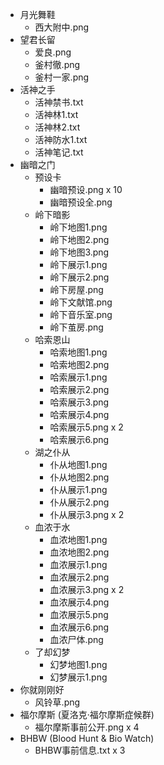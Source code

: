 - 月光舞鞋
    - 西大附中.png
- 望君长留
    - 爱良.png
    - 釜村徹.png
    - 釜村一家.png
- 活神之手
    - 活神禁书.txt
    - 活神林1.txt
    - 活神林2.txt
    - 活神防水1.txt
    - 活神笔记.txt
- 幽暗之门
    - 预设卡
        - 幽暗预设.png x 10
        - 幽暗预设全.png
    - 岭下暗影
        - 岭下地图1.png
        - 岭下地图2.png
        - 岭下地图3.png
        - 岭下展示1.png
        - 岭下展示2.png
        - 岭下房屋.png
        - 岭下文献馆.png
        - 岭下音乐室.png
        - 岭下茧房.png
    - 哈索恩山
        - 哈索地图1.png
        - 哈索地图2.png
        - 哈索展示1.png
        - 哈索展示2.png
        - 哈索展示3.png
        - 哈索展示4.png
        - 哈索展示5.png x 2
        - 哈索展示6.png
    - 湖之仆从
        - 仆从地图1.png
        - 仆从地图2.png
        - 仆从展示1.png
        - 仆从展示2.png
        - 仆从展示3.png x 2
    - 血浓于水
        - 血浓地图1.png
        - 血浓地图2.png
        - 血浓展示1.png
        - 血浓展示2.png
        - 血浓展示3.png x 2
        - 血浓展示4.png
        - 血浓展示5.png
        - 血浓展示6.png
        - 血浓尸体.png
    - 了却幻梦
        - 幻梦地图1.png
        - 幻梦展示1.png
- 你就刚刚好
    - 风铃草.png
- 福尔摩斯 (夏洛克·福尔摩斯症候群)
    - 福尔摩斯事前公开.png x 4
- BHBW (Blood Hunt & Bio Watch)
    - BHBW事前信息.txt x 3
